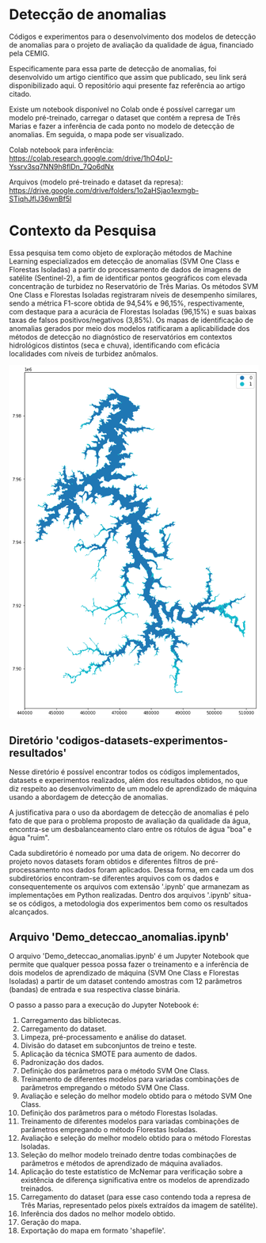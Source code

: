 # Detecção de anomalias
Códigos e experimentos para o desenvolvimento dos modelos de detecção de anomalias para o projeto de avaliação da qualidade de água, financiado pela CEMIG.

Especificamente para essa parte de detecção de anomalias, foi desenvolvido um artigo científico que assim que publicado, seu link será disponibilizado aqui. O repositório aqui presente faz referência ao artigo citado.

Existe um notebook disponível no Colab onde é possível carregar um modelo pré-treinado, carregar o dataset que contém a represa de Três Marias e fazer a inferência de cada ponto no modelo de detecção de anomalias. Em seguida, o mapa pode ser visualizado.

Colab notebook para inferência: https://colab.research.google.com/drive/1hO4pU-Yssrv3sq7NN9h8flDn_7Qo6dNx

Arquivos (modelo pré-treinado e dataset da represa): https://drive.google.com/drive/folders/1o2aHSjao1exmgb-STiqhJflJ36wnBf5l

# Contexto da Pesquisa

Essa pesquisa tem como objeto de exploração métodos de Machine Learning especializados em detecção de anomalias (SVM One Class e Florestas Isoladas) a partir do processamento de dados de imagens de satélite (Sentinel-2), a fim de identificar pontos geográficos com elevada concentração de turbidez no Reservatório de Três Marias. Os métodos SVM One Class e Florestas Isoladas registraram níveis de desempenho similares, sendo a métrica F1-score obtida de 94,54\% e 96,15\%, respectivamente, com destaque para a acurácia de Florestas Isoladas (96,15%) e suas baixas taxas de falsos positivos/negativos (3,85%). Os mapas de identificação de anomalias gerados por meio dos modelos ratificaram a aplicabilidade dos métodos de detecção no diagnóstico de reservatórios em contextos hidrológicos distintos (seca e chuva), identificando com eficácia localidades com níveis de turbidez anômalos.

![Imagem gerada pelo modelo de detecção de anomalias para a represa de Três Marias](mapa_gerado_modelo_deteccao_anomalias.png)


## Diretório 'codigos-datasets-experimentos-resultados'

Nesse diretório é possível encontrar todos os códigos implementados, datasets e experimentos realizados, além dos resultados obtidos, no que diz respeito ao desenvolvimento de um modelo de aprendizado de máquina usando a abordagem de detecção de anomalias.

A justificativa para o uso da abordagem de detecção de anomalias é pelo fato de que para o problema proposto de avaliação da qualidade da água, encontra-se um desbalanceamento claro entre os rótulos de água "boa" e água "ruim".

Cada subdiretório é nomeado por uma data de origem. No decorrer do projeto novos datasets foram obtidos e diferentes filtros de pré-processamento nos dados foram aplicados. Dessa forma, em cada um dos subdiretórios encontram-se diferentes arquivos com os dados e consequentemente os arquivos com extensão '.ipynb' que armanezam as implementações em Python realizadas. Dentro dos arquivos '.ipynb' situa-se os códigos, a metodologia dos experimentos bem como os resultados alcançados.

## Arquivo 'Demo_deteccao_anomalias.ipynb'

O arquivo 'Demo_deteccao_anomalias.ipynb' é um Jupyter Notebook que permite que qualquer pessoa possa fazer o treinamento e a inferência de dois modelos de aprendizado de máquina (SVM One Class e Florestas Isoladas) a partir de um dataset contendo amostras com 12 parâmetros (bandas) de entrada e sua respectiva classe binária.

O passo a passo para a execução do Jupyter Notebook é:

1) Carregamento das bibliotecas.
2) Carregamento do dataset.
3) Limpeza, pré-processamento e análise do dataset.
4) Divisão do dataset em subconjuntos de treino e teste.
5) Aplicação da técnica SMOTE para aumento de dados.
6) Padronização dos dados.
7) Definição dos parâmetros para o método SVM One Class.
8) Treinamento de diferentes modelos para variadas combinações de parâmetros empregando o método SVM One Class.
9) Avaliação e seleção do melhor modelo obtido para o método SVM One Class.
10) Definição dos parâmetros para o método Florestas Isoladas.
11) Treinamento de diferentes modelos para variadas combinações de parâmetros empregando o método Florestas Isoladas.
12) Avaliação e seleção do melhor modelo obtido para o método Florestas Isoladas.
13) Seleção do melhor modelo treinado dentre todas combinações de parâmetros e métodos de aprendizado de máquina avaliados.
14) Aplicação do teste estatístico de McNemar para verificação sobre a existência de diferença significativa entre os modelos de aprendizado treinados.
15) Carregamento do dataset (para esse caso contendo toda a represa de Três Marias, representado pelos pixels extraídos da imagem de satélite).
16) Inferência dos dados no melhor modelo obtido.
17) Geração do mapa.
18) Exportação do mapa em formato 'shapefile'.
